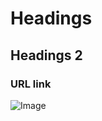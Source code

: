# Headings

## Headings 2

### URL link
![Image](https://www.google.com/imgres?q=bar%20chart%20image&imgurl=https%3A%2F%2Fimages.twinkl.co.uk%2Ftw1n%2Fimage%2Fprivate%2Ft_630%2Fu%2Fux%2Fbarchart_ver_1.jpg&imgrefurl=https%3A%2F%2Fwww.twinkl.co.uk%2Fteaching-wiki%2Fbar-chart&docid=7PerLkajFgoWcM&tbnid=JOx5nOl_ZJrRlM&vet=12ahUKEwjg2s244diGAxU7UEEAHbfgDAcQM3oECBoQAA..i&w=630&h=538&hcb=2&ved=2ahUKEwjg2s244diGAxU7UEEAHbfgDAcQM3oECBoQAA)
